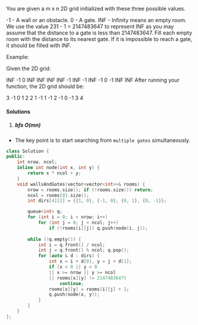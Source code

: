 You are given a m x n 2D grid initialized with these three possible values.

-1 - A wall or an obstacle.
0 - A gate.
INF - Infinity means an empty room. We use the value 231 - 1 = 2147483647 to represent INF as you may assume that the distance to a gate is less than 2147483647.
Fill each empty room with the distance to its nearest gate. If it is impossible to reach a gate, it should be filled with INF.

Example: 

Given the 2D grid:

INF  -1  0  INF
INF INF INF  -1
INF  -1 INF  -1
  0  -1 INF INF
After running your function, the 2D grid should be:

  3  -1   0   1
  2   2   1  -1
  1  -1   2  -1
  0  -1   3   4

#### Solutions

1. ##### bfs O(mn)

- The key point is to start searching from `multiple gates` simultaneously.

```cpp
class Solution {
public:
    int nrow, ncol;
    inline int node(int x, int y) {
        return x * ncol + y;
    }
    void wallsAndGates(vector<vector<int>>& rooms) {
        nrow = rooms.size(); if (!rooms.size()) return;
        ncol = rooms[0].size();
        int dirs[4][2] = {{1, 0}, {-1, 0}, {0, 1}, {0, -1}};

        queue<int> q;
        for (int i = 0; i < nrow; i++)
            for (int j = 0; j < ncol; j++)
                if (!rooms[i][j]) q.push(node(i, j));
        
        while (!q.empty()) {
            int i = q.front() / ncol;
            int j = q.front() % ncol; q.pop();
            for (auto & d : dirs) {
                int x = i + d[0], y = j + d[1];
                if (x < 0 || y < 0 
                || x >= nrow || y >= ncol 
                || rooms[x][y] != 2147483647)
                    continue;
                rooms[x][y] = rooms[i][j] + 1;
                q.push(node(x, y));
            }
        }
    }
};
```